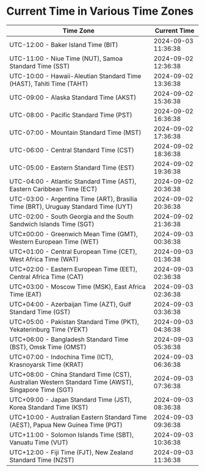 # Current Time in Various Time Zones

| Time Zone | Current Time |
|-----------|--------------|
| UTC-12:00 - Baker Island Time (BIT) | 2024-09-03 11:36:38 |
| UTC-11:00 - Niue Time (NUT), Samoa Standard Time (SST) | 2024-09-02 12:36:38 |
| UTC-10:00 - Hawaii-Aleutian Standard Time (HAST), Tahiti Time (TAHT) | 2024-09-02 13:36:38 |
| UTC-09:00 - Alaska Standard Time (AKST) | 2024-09-02 15:36:38 |
| UTC-08:00 - Pacific Standard Time (PST) | 2024-09-02 16:36:38 |
| UTC-07:00 - Mountain Standard Time (MST) | 2024-09-02 17:36:38 |
| UTC-06:00 - Central Standard Time (CST) | 2024-09-02 18:36:38 |
| UTC-05:00 - Eastern Standard Time (EST) | 2024-09-02 19:36:38 |
| UTC-04:00 - Atlantic Standard Time (AST), Eastern Caribbean Time (ECT) | 2024-09-02 20:36:38 |
| UTC-03:00 - Argentina Time (ART), Brasília Time (BRT), Uruguay Standard Time (UYT) | 2024-09-02 20:36:38 |
| UTC-02:00 - South Georgia and the South Sandwich Islands Time (SGT) | 2024-09-02 21:36:38 |
| UTC±00:00 - Greenwich Mean Time (GMT), Western European Time (WET) | 2024-09-03 00:36:38 |
| UTC+01:00 - Central European Time (CET), West Africa Time (WAT) | 2024-09-03 01:36:38 |
| UTC+02:00 - Eastern European Time (EET), Central Africa Time (CAT) | 2024-09-03 02:36:38 |
| UTC+03:00 - Moscow Time (MSK), East Africa Time (EAT) | 2024-09-03 02:36:38 |
| UTC+04:00 - Azerbaijan Time (AZT), Gulf Standard Time (GST) | 2024-09-03 03:36:38 |
| UTC+05:00 - Pakistan Standard Time (PKT), Yekaterinburg Time (YEKT) | 2024-09-03 04:36:38 |
| UTC+06:00 - Bangladesh Standard Time (BST), Omsk Time (OMST) | 2024-09-03 05:36:38 |
| UTC+07:00 - Indochina Time (ICT), Krasnoyarsk Time (KRAT) | 2024-09-03 06:36:38 |
| UTC+08:00 - China Standard Time (CST), Australian Western Standard Time (AWST), Singapore Time (SGT) | 2024-09-03 07:36:38 |
| UTC+09:00 - Japan Standard Time (JST), Korea Standard Time (KST) | 2024-09-03 08:36:38 |
| UTC+10:00 - Australian Eastern Standard Time (AEST), Papua New Guinea Time (PGT) | 2024-09-03 09:36:38 |
| UTC+11:00 - Solomon Islands Time (SBT), Vanuatu Time (VUT) | 2024-09-03 10:36:38 |
| UTC+12:00 - Fiji Time (FJT), New Zealand Standard Time (NZST) | 2024-09-03 11:36:38 |
